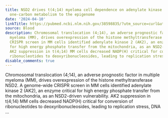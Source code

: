 ```yaml
---
title: NSD2 drives t(4;14) myeloma cell dependence on adenylate kinase 2 by diverting
  one-carbon metabolism to the epigenome
date: '2024-04-10'
linkTitle: https://pubmed.ncbi.nlm.nih.gov/38598835/?utm_source=curl&utm_medium=rss&utm_campaign=journals&utm_content=7603509&fc=None&ff=20240411180752&v=2.18.0.post9+e462414
source: Blood
description: Chromosomal translocation (4;14), an adverse prognostic factor in multiple
  myeloma (MM), drives overexpression of the histone methyltransferase NSD2. A genome-wide
  CRISPR screen in MM cells identified adenylate kinase 2 (AK2), an enzyme critical
  for high energy phosphate transfer from the mitochondria, as an NSD2-driven vulnerability.
  AK2 suppression in t(4;14) MM cells decreased NADP(H) critical for conversion of
  ribonucleotides to deoxyribonucleosides, leading to replication stress, DNA ...
disable_comments: true
---
```

Chromosomal translocation (4;14), an adverse prognostic factor in multiple myeloma (MM), drives overexpression of the histone methyltransferase NSD2. A genome-wide CRISPR screen in MM cells identified adenylate kinase 2 (AK2), an enzyme critical for high energy phosphate transfer from the mitochondria, as an NSD2-driven vulnerability. AK2 suppression in t(4;14) MM cells decreased NADP(H) critical for conversion of ribonucleotides to deoxyribonucleosides, leading to replication stress, DNA ...